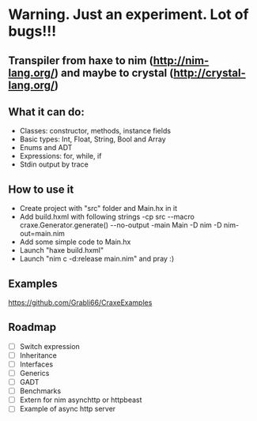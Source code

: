 # Warning. Just an experiment. Lot of bugs!!!

## Transpiler from haxe to nim (http://nim-lang.org/) and maybe to crystal (http://crystal-lang.org/)

## What it can do:

* Classes: constructor, methods, instance fields
* Basic types: Int, Float, String, Bool and Array
* Enums and ADT
* Expressions: for, while, if
* Stdin output by trace

## How to use it

* Create project with "src" folder and Main.hx in it
* Add build.hxml with following strings
-cp src
--macro craxe.Generator.generate()
--no-output
-main Main
-D nim
-D nim-out=main.nim
* Add some simple code to Main.hx
* Launch "haxe build.hxml"
* Launch "nim c -d:release main.nim" and pray :)

## Examples

https://github.com/Grabli66/CraxeExamples

## Roadmap

- [ ] Switch expression
- [ ] Inheritance
- [ ] Interfaces
- [ ] Generics
- [ ] GADT
- [ ] Benchmarks
- [ ] Extern for nim asynchttp or httpbeast
- [ ] Example of async http server